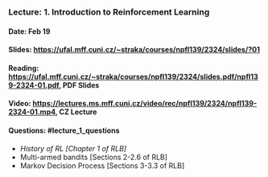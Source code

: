 ### Lecture: 1. Introduction to Reinforcement Learning
#### Date: Feb 19
#### Slides: https://ufal.mff.cuni.cz/~straka/courses/npfl139/2324/slides/?01
#### Reading: https://ufal.mff.cuni.cz/~straka/courses/npfl139/2324/slides.pdf/npfl139-2324-01.pdf, PDF Slides
#### Video: https://lectures.ms.mff.cuni.cz/video/rec/npfl139/2324/npfl139-2324-01.mp4, CZ Lecture
#### Questions: #lecture_1_questions

- *History of RL [Chapter 1 of RLB]*
- Multi-armed bandits [Sections 2-2.6 of RLB]
- Markov Decision Process [Sections 3-3.3 of RLB]

